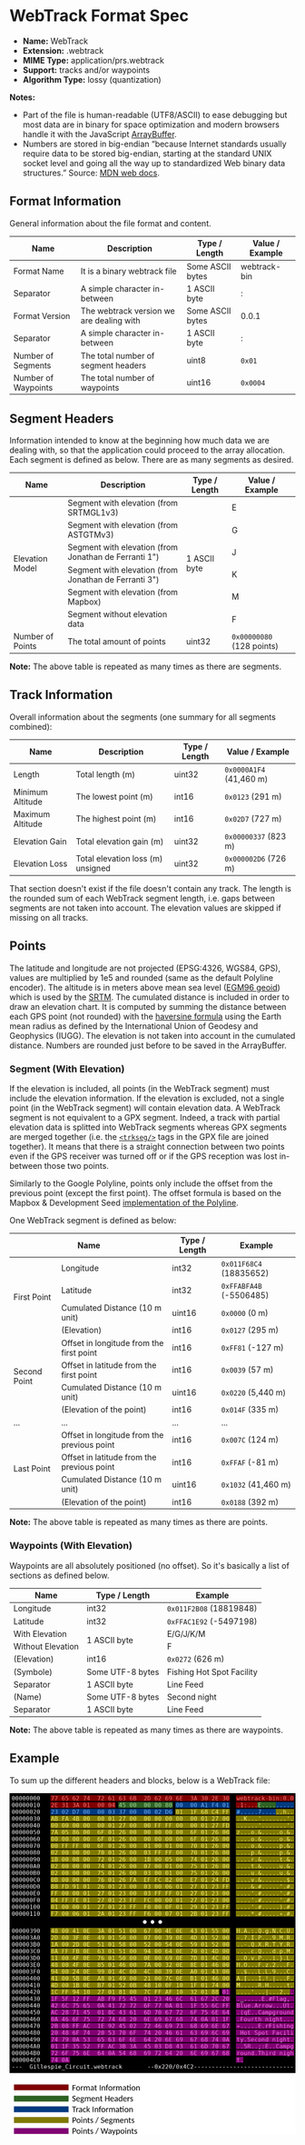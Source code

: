 # WebTrack Format Spec

-   **Name:** WebTrack
-   **Extension:** .webtrack
-   **MIME Type:** application/prs.webtrack
-   **Support:** tracks and/or waypoints
-   **Algorithm Type:** lossy (quantization)

**Notes:**

-   Part of the file is human-readable (UTF8/ASCII) to ease debugging but most data are in binary for space optimization and modern browsers handle it with the JavaScript [ArrayBuffer](https://developer.mozilla.org/en-US/docs/Web/JavaScript/Reference/Global_Objects/ArrayBuffer "JavaScript ArrayBuffer").
-   Numbers are stored in big-endian “because Internet standards usually require data to be stored big-endian, starting at the standard UNIX socket level and going all the way up to standardized Web binary data structures.” Source: [MDN web docs](https://developer.mozilla.org/en-US/docs/Glossary/Endianness "Endianness").

## Format Information

General information about the file format and content.

<table>
    <thead>
        <tr>
            <th>Name</th>
            <th>Description</th>
            <th>Type / Length</th>
            <th>Value / Example</th>
        </tr>
    </thead>
    <tbody>
        <tr>
            <td>Format Name</td>
            <td>It is a binary webtrack file</td>
            <td>Some ASCII bytes</td>
            <td>webtrack-bin</td>
        </tr>
        <tr>
            <td>Separator</td>
            <td>A simple character in-between</td>
            <td>1 ASCII byte</td>
            <td>:</td>
        </tr>
        <tr>
            <td>Format Version</td>
            <td>The webtrack version we are dealing with</td>
            <td>Some ASCII bytes</td>
            <td>0.0.1</td>
        </tr>
        <tr>
            <td>Separator</td>
            <td>A simple character in-between</td>
            <td>1 ASCII byte</td>
            <td>:</td>
        </tr>
        <tr>
            <td>Number of Segments</td>
            <td>The total number of segment headers</td>
            <td>uint8</td>
            <td><code>0x01</code></td>
        </tr>
        <tr>
            <td>Number of Waypoints</td>
            <td>The total number of waypoints</td>
            <td>uint16</td>
            <td><code>0x0004</code></td>
        </tr>
    </tbody>
</table>

## Segment Headers

Information intended to know at the beginning how much data we are dealing with, so that the application could proceed to the array allocation. Each segment is defined as below. There are as many segments as desired.

<table>
    <thead>
        <tr>
            <th>Name</th>
            <th>Description</th>
            <th>Type / Length</th>
            <th>Value / Example</th>
        </tr>
    </thead>
    <tbody>
        <tr>
            <td rowspan="6">Elevation Model</td>
            <td>Segment with elevation (from SRTMGL1v3)</td>
            <td rowspan="6">1 ASCII byte</td>
            <td>E</td>
        </tr>
        <tr>
            <td>Segment with elevation (from ASTGTMv3)</td>
            <td>G</td>
        </tr>
        <tr>
            <td>Segment with elevation (from Jonathan de Ferranti 1")</td>
            <td>J</td>
        </tr>
        <tr>
            <td>Segment with elevation (from Jonathan de Ferranti 3")</td>
            <td>K</td>
        </tr>
        <tr>
            <td>Segment with elevation (from Mapbox)</td>
            <td>M</td>
        </tr>
        <tr>
            <td>Segment without elevation data</td>
            <td>F</td>
        </tr>
        <tr>
            <td>Number of Points</td>
            <td>The total amount of points</td>
            <td>uint32</td>
            <td><code>0x00000080</code> (128 points)</td>
        </tr>
    </tbody>
</table>

**Note:** The above table is repeated as many times as there are segments.

## Track Information

Overall information about the segments (one summary for all segments combined):

<table>
    <thead>
        <tr>
            <th>Name</th>
            <th>Description</th>
            <th>Type / Length</th>
            <th>Value / Example</th>
        </tr>
    </thead>
    <tbody>
        <tr>
            <td>Length</td>
            <td>Total length (m)</td>
            <td>uint32</td>
            <td><code>0x0000A1F4</code> (41,460 m)</td>
        </tr>
        <tr>
            <td>Minimum Altitude</td>
            <td>The lowest point (m)</td>
            <td>int16</td>
            <td><code>0x0123</code> (291 m)</td>
        </tr>
        <tr>
            <td>Maximum Altitude</td>
            <td>The highest point (m)</td>
            <td>int16</td>
            <td><code>0x02D7</code> (727 m)</td>
        </tr>
        <tr>
            <td>Elevation Gain</td>
            <td>Total elevation gain (m)</td>
            <td>uint32</td>
            <td><code>0x00000337</code> (823 m)</td>
        </tr>
        <tr>
            <td>Elevation Loss</td>
            <td>Total elevation loss (m) unsigned</td>
            <td>uint32</td>
            <td><code>0x000002D6</code> (726 m)</td>
        </tr>
    </tbody>
</table>

That section doesn't exist if the file doesn't contain any track. The length is the rounded sum of each WebTrack segment length, i.e. gaps between segments are not taken into account. The elevation values are skipped if missing on all tracks.

## Points

The latitude and longitude are not projected (EPSG:4326, WGS84, GPS), values are multiplied by 1e5 and rounded (same as the default Polyline encoder). The altitude is in meters above mean sea level ([EGM96 geoid](https://en.wikipedia.org/wiki/Geoid "Mean Sea Level Definition")) which is used by the [SRTM](https://en.wikipedia.org/wiki/Shuttle_Radar_Topography_Mission "Shuttle Radar Topography Mission"). The cumulated distance is included in order to draw an elevation chart. It is computed by summing the distance between each GPS point (not rounded) with the [haversine formula](https://en.wikipedia.org/wiki/Haversine_formula "Haversine formula") using the Earth mean radius as defined by the International Union of Geodesy and Geophysics (IUGG). The elevation is not taken into account in the cumulated distance. Numbers are rounded just before to be saved in the ArrayBuffer.

### Segment (With Elevation)

If the elevation is included, all points (in the WebTrack segment) must include the elevation information. If the elevation is excluded, not a single point (in the WebTrack segment) will contain elevation data. A WebTrack segment is not equivalent to a GPX segment. Indeed, a track with partial elevation data is splitted into WebTrack segments whereas GPX segments are merged together (i.e. the [`<trkseg/>`](https://www.topografix.com/GPX/1/1/#type_trksegType "GPX <trkseg/> definition") tags in the GPX file are joined together). It means that there is a straight connection between two points even if the GPS receiver was turned off or if the GPS reception was lost in-between those two points.

Similarly to the Google Polyline, points only include the offset from the previous point (except the first point). The offset formula is based on the Mapbox & Development Seed [implementation of the Polyline](https://github.com/mapbox/polyline "JavaScript library").

One WebTrack segment is defined as below:

<table>
    <thead>
        <tr>
            <th colspan="2">Name</th>
            <th>Type / Length</th>
            <th>Example</th>
        </tr>
    </thead>
    <tbody>
        <tr>
            <td rowspan="4">First Point</td>
            <td>Longitude</td>
            <td>int32</td>
            <td><code>0x011F68C4</code> (18835652)</td>
        </tr>
        <tr>
            <td>Latitude</td>
            <td>int32</td>
            <td><code>0xFFABFA4B</code> (-5506485)</td>
        </tr>
        <tr>
            <td>Cumulated Distance (10 m unit)</td>
            <td>uint16</td>
            <td><code>0x0000</code> (0 m)</td>
        </tr>
        <tr>
            <td>(Elevation)</td>
            <td>int16</td>
            <td><code>0x0127</code> (295 m)</td>
        </tr>
        <tr>
            <td rowspan="4">Second Point</td>
            <td>Offset in longitude from the first point</td>
            <td>int16</td>
            <td><code>0xFF81</code> (-127 m)</td>
        </tr>
        <tr>
            <td>Offset in latitude from the first point</td>
            <td>int16</td>
            <td><code>0x0039</code> (57 m)</td>
        </tr>
        <tr>
            <td>Cumulated Distance (10 m unit)</td>
            <td>uint16</td>
            <td><code>0x0220</code> (5,440 m)</td>
        </tr>
        <tr>
            <td>(Elevation of the point)</td>
            <td>int16</td>
            <td><code>0x014F</code> (335 m)</td>
        </tr>
        <tr>
            <td>...</td>
            <td>...</td>
            <td>...</td>
            <td>...</td>
        </tr>
        <tr>
            <td rowspan="4">Last Point</td>
            <td>Offset in longitude from the previous point</td>
            <td>int16</td>
            <td><code>0x007C</code> (124 m)</td>
        </tr>
        <tr>
            <td>Offset in latitude from the previous point</td>
            <td>int16</td>
            <td><code>0xFFAF</code> (-81 m)</td>
        </tr>
        <tr>
            <td>Cumulated Distance (10 m unit)</td>
            <td>uint16</td>
            <td><code>0x1032</code> (41,460 m)</td>
        </tr>
        <tr>
            <td>(Elevation of the point)</td>
            <td>int16</td>
            <td><code>0x0188</code> (392 m)</td>
        </tr>
    </tbody>
</table>

**Note:** The above table is repeated as many times as there are points.

### Waypoints (With Elevation)

Waypoints are all absolutely positioned (no offset). So it's basically a list of sections as defined below.

<table>
    <thead>
        <tr>
            <th>Name</th>
            <th>Type / Length</th>
            <th>Example</th>
        </tr>
    </thead>
    <tbody>
        <tr>
            <td>Longitude</td>
            <td>int32</td>
            <td><code>0x011F2B08</code> (18819848)</td>
        </tr>
        <tr>
            <td>Latitude</td>
            <td>int32</td>
            <td><code>0xFFAC1E92</code> (-5497198)</td>
        </tr>
        <tr>
            <td>With Elevation</td>
            <td rowspan="2">1 ASCII byte</td>
            <td>E/G/J/K/M</td>
        </tr>
        <tr>
            <td>Without Elevation</td>
            <td>F</td>
        </tr>
        <tr>
            <td>(Elevation)</td>
            <td>int16</td>
            <td><code>0x0272</code> (626 m)</td>
        </tr>
        <tr>
            <td>(Symbole)</td>
            <td>Some UTF-8 bytes</td>
            <td>Fishing Hot Spot Facility</td>
        </tr>
        <tr>
            <td>Separator</td>
            <td>1 ASCII byte</td>
            <td>Line Feed</td>
        </tr>
        <tr>
            <td>(Name)</td>
            <td>Some UTF-8 bytes</td>
            <td>Second night</td>
        </tr>
        <tr>
            <td>Separator</td>
            <td>1 ASCII byte</td>
            <td>Line Feed</td>
        </tr>
    </tbody>
</table>

**Note:** The above table is repeated as many times as there are waypoints.

## Example

To sum up the different headers and blocks, below is a WebTrack file:

![Example](man/gillespie_circuit_webtrack_with_colors.png)
